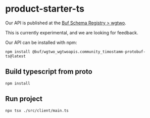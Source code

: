 # product-starter-ts

Our API is published at the [Buf Schema Registry > wgtwo](https://buf.build/wgtwo).

This is currently experimental, and we are looking for feedback.

Our API can be installed with npm:
```shell
npm install @buf/wgtwo_wgtwoapis.community_timostamm-protobuf-ts@latest
```

## Build typescript from proto
```
npm install
```

## Run project

```shell
npx tsx ./src/client/main.ts
```
